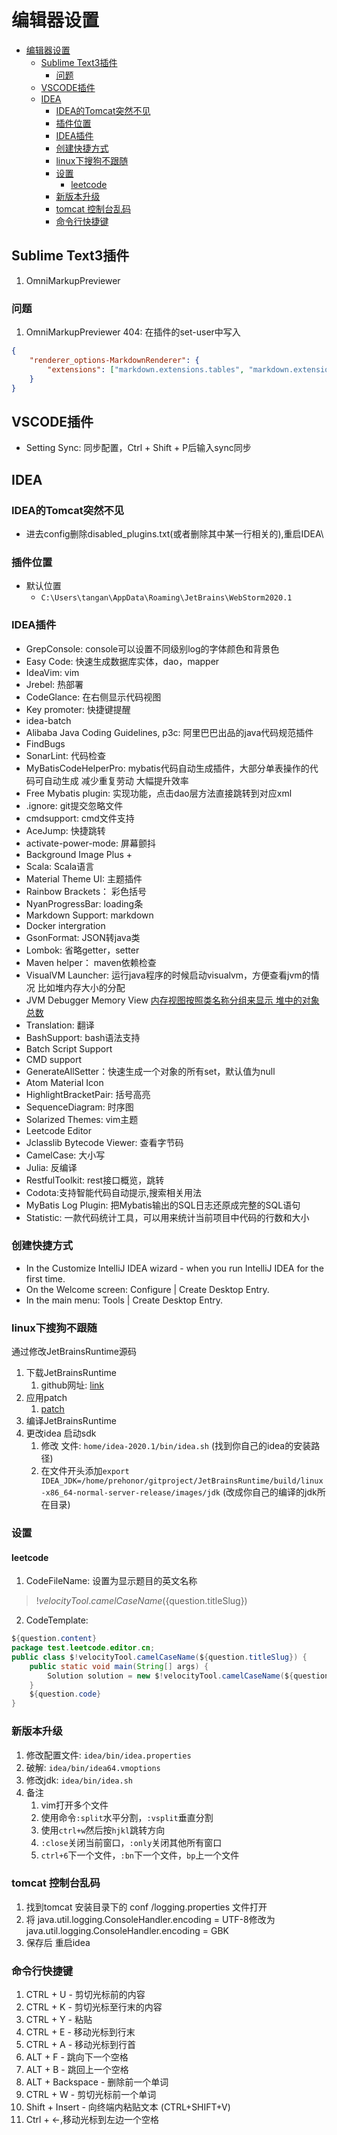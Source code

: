 # 编辑器设置

- [编辑器设置](#编辑器设置)
  - [Sublime Text3插件](#sublime-text3插件)
    - [问题](#问题)
  - [VSCODE插件](#vscode插件)
  - [IDEA](#idea)
    - [IDEA的Tomcat突然不见](#idea的tomcat突然不见)
    - [插件位置](#插件位置)
    - [IDEA插件](#idea插件)
    - [创建快捷方式](#创建快捷方式)
    - [linux下搜狗不跟随](#linux下搜狗不跟随)
    - [设置](#设置)
      - [leetcode](#leetcode)
    - [新版本升级](#新版本升级)
    - [tomcat 控制台乱码](#tomcat-控制台乱码)
    - [命令行快捷键](#命令行快捷键)

## Sublime Text3插件

1. OmniMarkupPreviewer

### 问题

1. OmniMarkupPreviewer 404: 在插件的set-user中写入
```json
{
    "renderer_options-MarkdownRenderer": {
        "extensions": ["markdown.extensions.tables", "markdown.extensions.fenced_code", "markdown.extensions.codehilite"]
    }
}
```


## VSCODE插件

- Setting Sync: 同步配置，Ctrl + Shift + P后输入sync同步

## IDEA

### IDEA的Tomcat突然不见

- 进去config删除disabled_plugins.txt(或者删除其中某一行相关的),重启IDEA\
  
### 插件位置

- 默认位置
  - `C:\Users\tangan\AppData\Roaming\JetBrains\WebStorm2020.1`

### IDEA插件

- GrepConsole: console可以设置不同级别log的字体颜色和背景色
- Easy Code: 快速生成数据库实体，dao，mapper
- IdeaVim: vim
- Jrebel: 热部署
- CodeGlance: 在右侧显示代码视图
- Key promoter: 快捷键提醒
- idea-batch
- Alibaba Java Coding Guidelines, p3c: 阿里巴巴出品的java代码规范插件
- FindBugs
- SonarLint: 代码检查
- MyBatisCodeHelperPro: mybatis代码自动生成插件，大部分单表操作的代码可自动生成 减少重复劳动 大幅提升效率
- Free Mybatis plugin: 实现功能，点击dao层方法直接跳转到对应xml
- .ignore: git提交忽略文件
- cmdsupport: cmd文件支持
- AceJump: 快捷跳转
- activate-power-mode: 屏幕颤抖
- Background Image Plus +
- Scala: Scala语言
- Material Theme UI: 主题插件
- Rainbow Brackets： 彩色括号
- NyanProgressBar: loading条
- Markdown Support: markdown
- Docker intergration
- GsonFormat: JSON转java类
- Lombok: 省略getter，setter
- Maven helper： maven依赖检查
- VisualVM Launcher: 运行java程序的时候启动visualvm，方便查看jvm的情况 比如堆内存大小的分配
- JVM Debugger Memory View [内存视图按照类名称分组来显示 堆中的对象总数](https://blog.csdn.net/azhegps/article/details/71195351)
- Translation: 翻译
- BashSupport: bash语法支持
- Batch Script Support
- CMD support
- GenerateAllSetter：快速生成一个对象的所有set，默认值为null
- Atom Material Icon
- HighlightBracketPair: 括号高亮
- SequenceDiagram: 时序图
- Solarized Themes: vim主题
- Leetcode Editor
- Jclasslib Bytecode Viewer: 查看字节码
- CamelCase: 大小写
- Julia: 反编译
- RestfulToolkit: rest接口概览，跳转
- Codota:支持智能代码自动提示,搜索相关用法
- MyBatis Log Plugin: 把Mybatis输出的SQL日志还原成完整的SQL语句
- Statistic: 一款代码统计工具，可以用来统计当前项目中代码的行数和大小

### 创建快捷方式

- In the Customize IntelliJ IDEA wizard - when you run IntelliJ IDEA for the first time.
- On the Welcome screen: Configure | Create Desktop Entry.
- In the main menu: Tools | Create Desktop Entry.

### linux下搜狗不跟随

通过修改JetBrainsRuntime源码

1. 下载JetBrainsRuntime
   1. github网址: [link](https://github.com/JetBrains/JetBrainsRuntime)
2. 应用patch
   1. [patch](https://github.com/prehonor/myJetBrainsRuntime)
3. 编译JetBrainsRuntime
4. 更改idea 启动sdk
   1. 修改 文件: `home/idea-2020.1/bin/idea.sh` (找到你自己的idea的安装路径)
   2. 在文件开头添加`export IDEA_JDK=/home/prehonor/gitproject/JetBrainsRuntime/build/linux-x86_64-normal-server-release/images/jdk` (改成你自己的编译的jdk所在目录)

### 设置

#### leetcode

1. CodeFileName: 设置为显示题目的英文名称
> $!velocityTool.camelCaseName(${question.titleSlug})  
2. CodeTemplate: 
```java
${question.content}
package test.leetcode.editor.cn;
public class $!velocityTool.camelCaseName(${question.titleSlug}) {
    public static void main(String[] args) {
        Solution solution = new $!velocityTool.camelCaseName(${question.titleSlug})().new Solution();
    }
    ${question.code}
}
```

### 新版本升级

1. 修改配置文件: `idea/bin/idea.properties`
2. 破解: `idea/bin/idea64.vmoptions`
3. 修改jdk: `idea/bin/idea.sh`
4. 备注
   1. vim打开多个文件
   2. 使用命令`:split`水平分割，`:vsplit`垂直分割
   3. 使用`ctrl+w`然后按`hjkl`跳转方向
   4. `:close`关闭当前窗口，`:only`关闭其他所有窗口
   5. `ctrl+6`下一个文件，`:bn`下一个文件，`bp`上一个文件

### tomcat 控制台乱码
1. 找到tomcat 安装目录下的 conf /logging.properties 文件打开
2. 将 java.util.logging.ConsoleHandler.encoding = UTF-8修改为java.util.logging.ConsoleHandler.encoding = GBK
3. 保存后 重启idea


### 命令行快捷键

1. CTRL + U - 剪切光标前的内容
2. CTRL + K - 剪切光标至行末的内容
3. CTRL + Y - 粘贴
4. CTRL + E - 移动光标到行末
5. CTRL + A - 移动光标到行首
6. ALT + F - 跳向下一个空格
7. ALT + B - 跳回上一个空格
8. ALT + Backspace - 删除前一个单词
9. CTRL + W - 剪切光标前一个单词
10. Shift + Insert - 向终端内粘贴文本 (CTRL+SHIFT+V)
11. Ctrl + ←,移动光标到左边一个空格